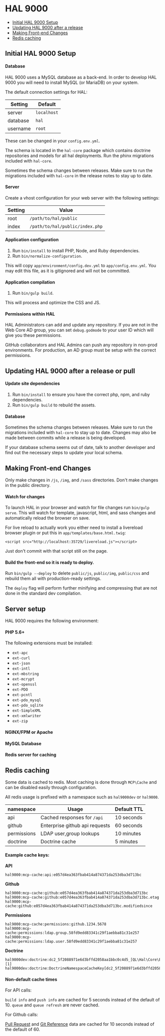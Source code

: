 # HAL 9000

- [Initial HAL 9000 Setup](#initial-hal-9000-setup)
- [Updating HAL 9000 after a release](#updating-hal-9000-after-a-release-or-pull)
- [Making Front-end Changes](#making-front-end-changes)
- [Redis caching](#redis-caching)

## Initial HAL 9000 Setup

#### Database

HAL 9000 uses a MySQL database as a back-end. In order to develop HAL 9000 you will need to install MySQL (or MariaDB) on your system.

The default connection settings for HAL:

Setting   | Default
--------- | -------
server    | `localhost`
database  | `hal`
username  | `root`

These can be changed in your `config.env.yml`.

The schema is located in the `hal-core` package which contains doctrine repositories and models for all hal deployments. Run the phinx migrations included with `hal-core`.

Sometimes the schema changes between releases. Make sure to run the migrations included with `hal-core` in the release notes to stay up to date.

#### Server

Create a vhost configuration for your web server with the following settings:

Setting   | Value
--------- | -------
root      | `/path/to/hal/public`
index     | `/path/to/hal/public/index.php`

#### Application configuration

1. Run `bin/install` to install PHP, Node, and Ruby dependencies.
2. Run `bin/normalize-configuration`.

This will copy `app/environment/config.dev.yml` to `app/config.env.yml`. You may edit this file, as it is gitignored and will not be committed.

#### Application compilation

1. Run `bin/gulp build`.

This will process and optimize the CSS and JS.

#### Permissions within HAL

HAL Administrators can add and update any repository. If you are not in the Web Core AD group, you can set `debug.godmode` to your user ID which will give you these permissions.

GitHub collaborators and HAL Admins can push any repository in non-prod environments. For production, an AD group must be setup with the correct permissions.

## Updating HAL 9000 after a release or pull

#### Update site dependencies

1. Run `bin/install` to ensure you have the correct php, npm, and ruby dependencies.
2. Run `bin/gulp build` to rebuild the assets.

#### Database

Sometimes the schema changes between releases. Make sure to run the migrations included with `hal-core` to stay up to date. Changes may also be made between commits while a release is being developed.

If your database schema seems out of date, talk to another developer and find out the necessary steps to update your local schema.

## Making Front-end Changes

Only make changes in `/js`, `/img`, and `/sass` directories. Don't make changes in the public directory.

#### Watch for changes

To launch HAL in your browser and watch for file changes run `bin/gulp serve`. This will watch for template, javascript, html, and sass changes and automatically reload the browser on save.

For live reload to actually work you either need to install a livereload browser plugin or put this in `app/templates/base.html.twig`:
```
<script src="http://localhost:35729/livereload.js"></script>
```

Just don't commit with that script still on the page.

#### Build the front-end so it is ready to deploy.

Run `bin/gulp --deploy` to delete `public/js`, `public/img`, `public/css` and rebuild them all with production-ready settings.

The `deploy` flag will perform further minifying and compressing that are not done in the standard dev compilation.

## Server setup

HAL 9000 requires the following environment:

#### PHP 5.6+

The following extensions must be installed:

- `ext-apc`
- `ext-curl`
- `ext-json`
- `ext-intl`
- `ext-mbstring`
- `ext-mcrypt`
- `ext-openssl`
- `ext-PDO`
- `ext-pcntl`
- `ext-pdo_mysql`
- `ext-pdo_sqlite`
- `ext-SimpleXML`
- `ext-xmlwriter`
- `ext-zip`

#### NGINX/FPM or Apache

#### MySQL Database

#### Redis server for caching

## Redis caching

Some data is cached to redis. Most caching is done through `MCP\Cache` and can be disabled easily through configuration.

All redis usage is prefixed with a namespace such as `hal9000dev` or `hal9000`.

namespace   | Usage                           | Default TTL
----------- | ------------------------------- | --------------
api         | Cached responses for `/api`     | 10 seconds
github      | Enterprise github api requests  | 60 seconds
permissions | LDAP user,group lookups         | 10 minutes
doctrine    | Doctrine cache                  | 5 minutes

#### Example cache keys:

**API**
```
hal9000:mcp-cache:api:e057d4ea363fbab414a874371da253dba3d713bc
```

**Github**
```
hal9000:mcp-cache:github:e057d4ea363fbab414a874371da253dba3d713bc
hal9000:mcp-cache:github:e057d4ea363fbab414a874371da253dba3d713bc.etag
hal9000:mcp-cache:github:e057d4ea363fbab414a874371da253dba3d713bc.modifiedsince
```

**Permissions**
```
hal9000:mcp-cache:permissions:github.1234.5678
hal9000:mcp-cache:permissions:ldap.group.58fd9edd83341c29f1aebba81c31e257
hal9000:mcp-cache:permissions:ldap.user.58fd9edd83341c29f1aebba81c31e257
```

**Doctrine**
```
hal9000dev:doctrine:dc2_5f2088971e6d3bffd2058aa1bbc0c4d5_[QL\Hal\Core\Entity\Server$CLASSMETADATA][1]
hal9000dev:doctrine:DoctrineNamespaceCacheKey[dc2_5f2088971e6d3bffd2058aa1bbc0c4d5_]
```

#### Non-default cache times

For API calls:

`build info` and `push info` are cached for 5 seconds instead of the default of 10.
`queue` and `queue refresh` are never cached.

For Github calls:

[Pull Request](https://developer.github.com/v3/pulls/#list-pull-requests) and [Git Reference](https://developer.github.com/v3/git/refs/#get-a-reference) data are cached for 10 seconds instead of the default of 60.

